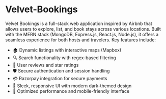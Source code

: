 # Velvet-Bookings

Velvet Bookings is a full-stack web application inspired by Airbnb that allows users to explore, list, and book stays across various locations. Built with the MERN stack (MongoDB, Express.js, React.js, Node.js), it offers a seamless experience for both hosts and travelers. Key features include:

* 🏠 Dynamic listings with interactive maps (Mapbox)
* 🔍 Search functionality with regex-based filtering
* 💬 User reviews and star ratings
* 🛡️ Secure authentication and session handling
* 💳 Razorpay integration for secure payments
* 🎨 Sleek, responsive UI with modern dark-themed design
* 🚀 Optimized performance and mobile-friendly interface
